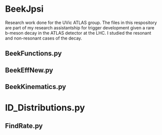 # BeekJpsi
Research work done for the UVic ATLAS group.
The files in this respository are part of my research assistantship for trigger development given a rare b-meson decay in the ATLAS detector at the LHC. I studied the resonant and non-resonant cases of the decay.

## BeekFunctions.py

## BeekEffNew.py

## BeekKinematics.py

# ID_Distributions.py

## FindRate.py
